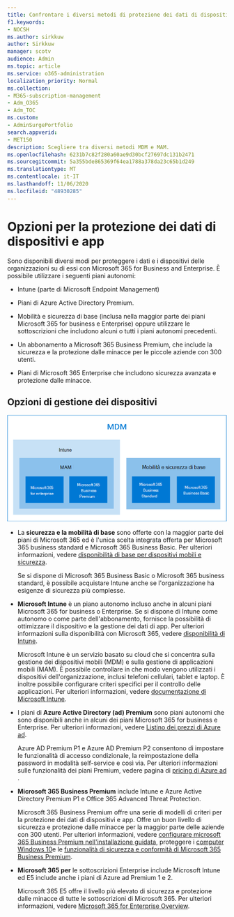 ```yaml
---
title: Confrontare i diversi metodi di protezione dei dati di dispositivi e app
f1.keywords:
- NOCSH
ms.author: sirkkuw
author: Sirkkuw
manager: scotv
audience: Admin
ms.topic: article
ms.service: o365-administration
localization_priority: Normal
ms.collection:
- M365-subscription-management
- Adm_O365
- Adm_TOC
ms.custom:
- AdminSurgePortfolio
search.appverid:
- MET150
description: Scegliere tra diversi metodi MDM e MAM.
ms.openlocfilehash: 6231b7c82f280a60ae9d30bcf27697dc131b2471
ms.sourcegitcommit: 5a355bde865369f64ea1788a378da23c65b1d249
ms.translationtype: MT
ms.contentlocale: it-IT
ms.lasthandoff: 11/06/2020
ms.locfileid: "48930285"
---
```

# <a name="options-for-protecting-your-devices-and-app-data"></a>Opzioni per la protezione dei dati di dispositivi e app

Sono disponibili diversi modi per proteggere i dati e i dispositivi delle organizzazioni su di essi con Microsoft 365 for Business and Enterprise. È possibile utilizzare i seguenti piani autonomi:

- Intune (parte di Microsoft Endpoint Management)
- Piani di Azure Active Directory Premium.
- Mobilità e sicurezza di base (inclusa nella maggior parte dei piani Microsoft 365 for business e Enterprise) oppure utilizzare le sottoscrizioni che includono alcuni o tutti i piani autonomi precedenti.

- Un abbonamento a Microsoft 365 Business Premium, che include la sicurezza e la protezione dalle minacce per le piccole aziende con 300 utenti.
- Piani di Microsoft 365 Enterprise che includono sicurezza avanzata e protezione dalle minacce.

## <a name="device-management-options"></a>Opzioni di gestione dei dispositivi

![Figura che illustra le sottoscrizioni che devono utilizzare i metodi MDM e MAM.](../../m365-mam-mdm.png)

- La **sicurezza e la mobilità di base** sono offerte con la maggior parte dei piani di Microsoft 365 ed è l'unica scelta integrata offerta per Microsoft 365 business standard e Microsoft 365 Business Basic. Per ulteriori informazioni, vedere [disponibilità di base per dispositivi mobili e sicurezza](../basic-mobility-security/choose-between-basic-mobility-and-security-and-intune.md#availability-of-basic-mobility-and-security-and-intune). 

    Se si dispone di Microsoft 365 Business Basic o Microsoft 365 business standard, è possibile acquistare Intune anche se l'organizzazione ha esigenze di sicurezza più complesse.
 
- **Microsoft Intune** è un piano autonomo incluso anche in alcuni piani Microsoft 365 for business o Enterprise. Se si dispone di Intune come autonomo o come parte dell'abbonamento, fornisce la possibilità di ottimizzare il dispositivo e la gestione dei dati di app. Per ulteriori informazioni sulla disponibilità con Microsoft 365, vedere [disponibilità di Intune](../basic-mobility-security/choose-between-basic-mobility-and-security-and-intune.md#availability-of-basic-mobility-and-security-and-intune).

    Microsoft Intune è un servizio basato su cloud che si concentra sulla gestione dei dispositivi mobili (MDM) e sulla gestione di applicazioni mobili (MAM). È possibile controllare in che modo vengono utilizzati i dispositivi dell'organizzazione, inclusi telefoni cellulari, tablet e laptop. È inoltre possibile configurare criteri specifici per il controllo delle applicazioni. Per ulteriori informazioni, vedere [documentazione di Microsoft Intune](https://docs.microsoft.com/mem/intune/).

- I piani di **Azure Active Directory (ad) Premium** sono piani autonomi che sono disponibili anche in alcuni dei piani Microsoft 365 for business e Enterprise. Per ulteriori informazioni, vedere [Listino dei prezzi di Azure ad](https://azure.microsoft.com/pricing/details/active-directory/).

     Azure AD Premium P1 e Azure AD Premium P2 consentono di impostare le funzionalità di accesso condizionale, la reimpostazione della password in modalità self-service e così via. Per ulteriori informazioni sulle funzionalità dei piani Premium, vedere pagina di [pricing di Azure ad](https://azure.microsoft.com/pricing/details/active-directory/) .
- **Microsoft 365 Business Premium** include Intune e Azure Active Directory Premium P1 e Office 365 Advanced Threat Protection. 
 
    Microsoft 365 Business Premium offre una serie di modelli di criteri per la protezione dei dati di dispositivi e app. Offre un buon livello di sicurezza e protezione dalle minacce per la maggior parte delle aziende con 300 utenti. Per ulteriori informazioni, vedere [configurare microsoft 365 Business Premium nell'installazione guidata](../../business/set-up.md), proteggere i [computer Windows 10](../../business/secure-win-10-pcs.md)e le [funzionalità di sicurezza e conformità di Microsoft 365 Business Premium](../../business/security-features.md).

- **Microsoft 365 per** le sottoscrizioni Enterprise include Microsoft Intune ed E5 include anche i piani di Azure ad Premium 1 e 2.

    Microsoft 365 E5 offre il livello più elevato di sicurezza e protezione dalle minacce di tutte le sottoscrizioni di Microsoft 365. Per ulteriori informazioni, vedere [Microsoft 365 for Enterprise Overview](../../enterprise/microsoft-365-overview.md).
